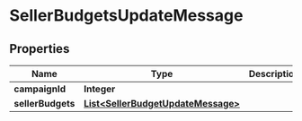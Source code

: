 
# SellerBudgetsUpdateMessage

## Properties
Name | Type | Description | Notes
------------ | ------------- | ------------- | -------------
**campaignId** | **Integer** |  |  [optional]
**sellerBudgets** | [**List&lt;SellerBudgetUpdateMessage&gt;**](SellerBudgetUpdateMessage.md) |  |  [optional]




